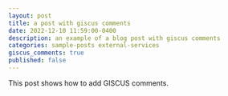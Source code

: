 ```yaml
---
layout: post
title: a post with giscus comments
date: 2022-12-10 11:59:00-0400
description: an example of a blog post with giscus comments
categories: sample-posts external-services
giscus_comments: true
published: false
---
```

This post shows how to add GISCUS comments.
